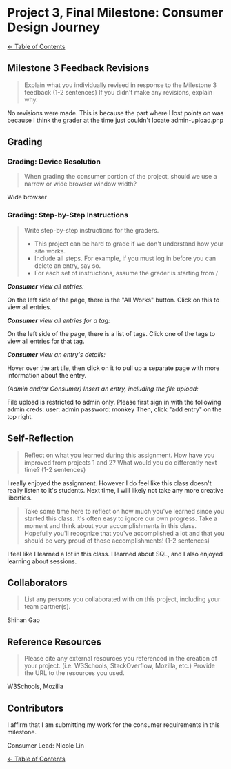 # Project 3, Final Milestone: **Consumer** Design Journey

[← Table of Contents](../design-journey.md)


## Milestone 3 Feedback Revisions
> Explain what you individually revised in response to the Milestone 3 feedback (1-2 sentences)
> If you didn't make any revisions, explain why.

No revisions were made. This is because the part where I lost points on was because I think the grader at the time just couldn't locate admin-upload.php


## Grading

### Grading: Device Resolution
> When grading the consumer portion of the project, should we use a narrow or wide browser window width?

Wide browser


### Grading: Step-by-Step Instructions
> Write step-by-step instructions for the graders.
>
> - This project can be hard to grade if we don't understand how your site works.
> - Include all steps. For example, if you must log in before you can delete an entry, say so.
> - For each set of instructions, assume the grader is starting from /

_**Consumer** view all entries:_

On the left side of the page, there is the "All Works" button. Click on this to view all entries.

_**Consumer** view all entries for a tag:_

On the left side of the page, there is a list of tags. Click one of the tags to view all entries for that tag.

_**Consumer** view an entry's details:_

Hover over the art tile, then click on it to pull up a separate page with more information about the entry.

_(Admin and/or Consumer) Insert an entry, including the file upload:_

File upload is restricted to admin only. Please first sign in with the following admin creds:
user: admin
password: monkey
Then, click "add entry" on the top right.


## Self-Reflection
> Reflect on what you learned during this assignment.
> How have you improved from projects 1 and 2?
> What would you do differently next time? (1-2 sentences)

I really enjoyed the assignment. However I do feel like this class doesn't really listen to it's students. Next time, I will likely not take any more creative liberties.


> Take some time here to reflect on how much you've learned since you started this class. It's often easy to ignore our own progress. Take a moment and think about your accomplishments in this class. Hopefully you'll recognize that you've accomplished a lot and that you should be very proud of those accomplishments! (1-2 sentences)

I feel like I learned a lot in this class. I learned about SQL, and I also enjoyed learning about sessions.


## Collaborators
> List any persons you collaborated with on this project, including your team partner(s).

Shihan Gao


## Reference Resources
> Please cite any external resources you referenced in the creation of your project.
> (i.e. W3Schools, StackOverflow, Mozilla, etc.)
> Provide the URL to the resources you used.

W3Schools, Mozilla


## Contributors

I affirm that I am submitting my work for the consumer requirements in this milestone.

Consumer Lead: Nicole Lin


[← Table of Contents](../design-journey.md)
